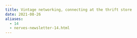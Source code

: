 ```yaml
---
title: Vintage networking, connecting at the thrift store
date: 2021-08-26
aliases:
  - 14
  - nerves-newsletter-14.html
---
```

